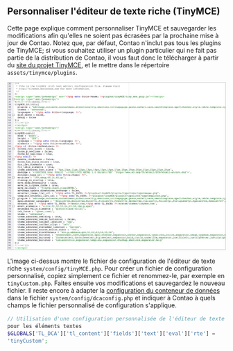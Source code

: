 ## Personnaliser l'éditeur de texte riche (TinyMCE)

Cette page explique comment personnaliser TinyMCE et sauvegarder les 
modifications afin qu'elles ne soient pas écrasées par la prochaine mise à 
jour de Contao. Notez que, par défaut, Contao n'inclut pas tous les plugins 
de TinyMCE; si vous souhaitez utiliser un plugin particulier qui ne fait pas 
partie de la distribution de Contao, il vous faut donc le télécharger à partir 
du [site du projet TinyMCE][1], et le mettre dans le répertoire 
`assets/tinymce/plugins`. 

![](images/rich-text-editor.jpg?raw=true)

L'image ci-dessus montre le fichier de configuration de l'éditeur de texte 
riche `system/config/tinyMCE.php`. Pour créer un fichier de configuration 
personnalisé, copiez simplement ce fichier et renommez-le, par exemple en 
`tinyCustom.php`. Faites ensuite vos modifications et sauvegardez le nouveau 
fichier. Il reste encore à adapter la [configuration du conteneur de données][2] 
dans le fichier `system/config/dcaconfig.php` et indiquer à Contao à quels 
champs le fichier personnalisé de configuration s'applique. 

```php
// Utilisation d'une configuration personnalisée de l'éditeur de texte riche 
pour les éléments textes
$GLOBALS['TL_DCA']['tl_content']['fields']['text']['eval']['rte'] =
'tinyCustom';
```


[1]: http://tinymce.moxiecode.com
[2]: 07-personnaliser-contao/configurations-personnalisees.md#personnaliser-la-configuration-du-conteneur-de-donnees